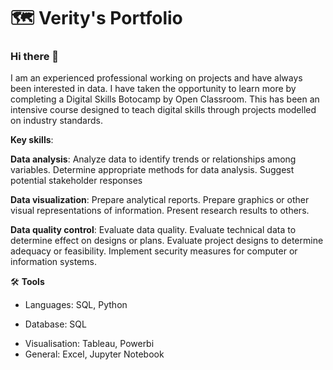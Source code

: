 # 🗺 Verity's Portfolio

### Hi there 👋

I am an experienced professional working on projects and have always been interested in data. I have taken the opportunity to learn more by completing a Digital Skills Botocamp by Open Classroom. This has been an intensive course designed to teach digital skills through projects modelled on industry standards. 

**Key skills**:

**Data analysis**: 
Analyze data to identify trends or relationships among variables.
Determine appropriate methods for data analysis.
Suggest potential stakeholder responses

**Data visualization**:
Prepare analytical reports.
Prepare graphics or other visual representations of information.
Present research results to others.

**Data quality control**:
Evaluate data quality.
Evaluate technical data to determine effect on designs or plans.
Evaluate project designs to determine adequacy or feasibility.
Implement security measures for computer or information systems.

🛠️ **Tools**
- Languages: SQL, Python
+ Database: SQL
* Visualisation: Tableau, Powerbi
* General:  Excel, Jupyter Notebook




